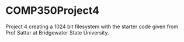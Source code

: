 # COMP350Project4
Project 4 creating a 1024 bit filesystem with the starter code given from Prof Sattar at Bridgewater State University.
